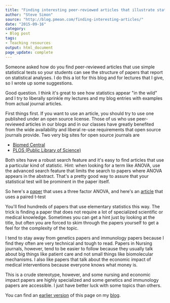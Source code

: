 ```yaml
---
title: "Finding interesting peer-reviewed articles that illustrate statistical tests"
author: "Steve Simon"
source: "http://blog.pmean.com/finding-interesting-articles/"
date: "2015-09-16"
category:
- Blog post
tags:
- Teaching resources
output: html_document
page_update: complete
---
```


Someone asked how do you find peer-reviewed articles that use simple statistical tests so your students can see the structure of papers that report on statistical analyses. I do this a lot for this blog and for lectures that I give, so I wrote up some suggestions.

<!---More--->

Good question. I think it's great to see how statistics appear "in the wild" and I try to liberally sprinkle my lectures and my blog entries with examples from actual journal articles.

First things first. If you want to use an article, you should try to use one published under an open source license. Those of us who use peer-reviewed articles in our blogs and in our classes have greatly benefited from the wide availability and liberal re-use requirements that open source journals provide. Two very big sites for open source journals are

+ [Biomed Central][bio1]
+ [PLOS (Public Library of Science)][plo1]

Both sites have a robust search feature and it's easy to find articles that use a particular kind of statistic. Hint: when looking for a term like ANOVA, use the advanced search feature that limits the search to papers where ANOVA appears in the abstract. That's a pretty good way to assure that your statistical test will be prominent in the paper itself.

So here's a [paper][thr1] that uses a three factor ANOVA, and here's an [article][pai1] that uses a paired t-test


You'll find hundreds of papers that use elementary statistics this way. The trick is finding a paper that does not require a lot of specialized scientific or medical knowledge. Sometimes you can get a hint just by looking at the title, but often you are forced to skim through the papers yourself to get a feel for the complexity of the topic.

I tend to stay away from genetics papers and immunology papers because I find they often are very technical and tough to read. Papers in Nursing journals, however, tend to be easier to follow because they usually talk about big things like patient care and not small things like biomolecular mechanisms. I also like papers that talk about the economic impact of medical interventions because everyone knows what money is.

This is a crude stereotype, however, and some nursing and economic impact papers are highly specialized and some genetics and immunology papers are accessible. I just have better luck with some topics than others.

You can find an [earlier version][sim1] of this page on my [blog][sim2].

[sim1]: http://blog.pmean.com/finding-interesting-articles/
[sim2]: http://blog.pmean.com

[bio1]: http://www.biomedcentral.com/>
[pai1]: http://bmchealthservres.biomedcentral.com/articles/10.1186/s12913-015-1039-1
[plo1]: https://www.plos.org/
[thr1]: http://journals.plos.org/plosone/article?id=10.1371/journal.pone.0134447



